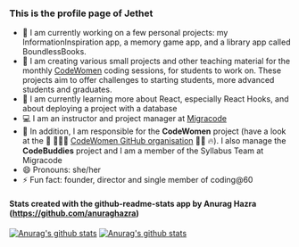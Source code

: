 ### This is the profile page of Jethet

- 🔭 I am currently working on a few personal projects: my InformationInspiration app, a memory game app, and a library app called BoundlessBooks. 
- :raising_hand: I am creating various small projects and other teaching material for the monthly [CodeWomen](https://migracode.openculturalcenter.org/codewomen) coding sessions, for students to work on. These projects aim to offer challenges to starting students, more advanced students and graduates.
- 🌱 I am currently learning more about React, especially React Hooks, and about deploying a project with a database
- :computer: I am an instructor and project manager at [Migracode](https://migracode.openculturalcenter.org)
- 👯 In addition, I am responsible for the **CodeWomen** project (have a look at the 💪 👩🏽‍💻 [CodeWomen GitHub organisation](https://github.com/CodeWomen-Barcelona) 👩‍💻 🔥). I also manage the **CodeBuddies** project and I am a member of the Syllabus Team at Migracode
- 😄 Pronouns: she/her
- ⚡ Fun fact: founder, director and single member of coding@60


#### Stats created with the github-readme-stats app by Anurag Hazra (https://github.com/anuraghazra)

[![Anurag's github stats](https://github-readme-stats.vercel.app/api/top-langs/?username=jethet&langs_count=8&&hide=jupyter%20notebook&show_icons=true&theme=cobalt&layout=compact)](https://github.com/jethet/github-readme-stats)
[![Anurag's github stats](https://github-readme-stats.vercel.app/api/?username=jethet&count_private=true&include_all_commits=true&show_icons=true&theme=cobalt)](https://github.com/jethet/github-readme-stats)
